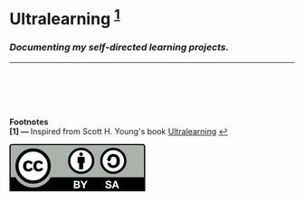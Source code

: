 # **Ultralearning** <sup id="a1">[1](#f1)</sup>
### *Documenting my self-directed learning projects.*

---

<br/>
<br/>
<br/>
<br/>



**Footnotes**  
<b id="f1">[1] — </b> Inspired from Scott H. Young's book [Ultralearning](https://www.scotthyoung.com/blog/ultralearning/) [↩](#a1)

![Creative Commons](./files/cc-by-sa.svg)

